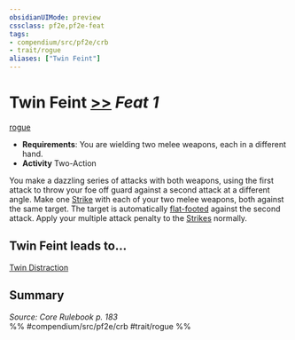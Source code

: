 ```yaml
---
obsidianUIMode: preview
cssclass: pf2e,pf2e-feat
tags:
- compendium/src/pf2e/crb
- trait/rogue
aliases: ["Twin Feint"]
---
```

# Twin Feint  [>>](/rules/core-rulebook/chapter-9-playing-the-game.md#Actions "Two-Action") *Feat 1*  
[rogue](/rules/traits/rogue.md)  

- **Requirements**: You are wielding two melee weapons, each in a different hand.
- **Activity** Two-Action

You make a dazzling series of attacks with both weapons, using the first attack to throw your foe off guard against a second attack at a different angle. Make one [Strike](/rules/actions/strike.md) with each of your two melee weapons, both against the same target. The target is automatically [flat-footed](/rules/conditions.md#Flat-footed) against the second attack. Apply your multiple attack penalty to the [Strikes](/rules/actions/strike.md) normally.

## Twin Feint leads to...

[Twin Distraction](/compendium/feats/twin-distraction-apg.md)

## Summary

*Source: Core Rulebook p. 183*  
%% #compendium/src/pf2e/crb #trait/rogue %%